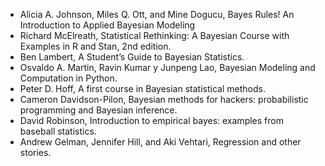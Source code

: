 - Alicia A. Johnson, Miles Q. Ott, and Mine Dogucu, Bayes Rules! An Introduction to Applied Bayesian Modeling
- Richard McElreath, Statistical Rethinking: A Bayesian Course with Examples in R and Stan, 2nd edition.
- Ben Lambert, A Student’s Guide to Bayesian Statistics.
- Osvaldo A. Martin, Ravin Kumar y Junpeng Lao, Bayesian Modeling and Computation in Python.
- Peter D. Hoff, A first course in Bayesian statistical methods.
- Cameron Davidson-Pilon, Bayesian methods for hackers: probabilistic programming and Bayesian inference.
- David Robinson, Introduction to empirical bayes: examples from baseball statistics.
- Andrew Gelman, Jennifer Hill, and Aki Vehtari, Regression and other stories.
